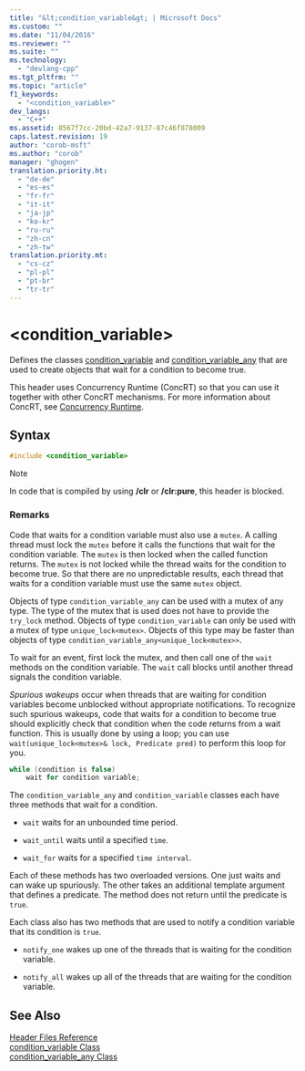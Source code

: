 ```yaml
---
title: "&lt;condition_variable&gt; | Microsoft Docs"
ms.custom: ""
ms.date: "11/04/2016"
ms.reviewer: ""
ms.suite: ""
ms.technology: 
  - "devlang-cpp"
ms.tgt_pltfrm: ""
ms.topic: "article"
f1_keywords: 
  - "<condition_variable>"
dev_langs: 
  - "C++"
ms.assetid: 8567f7cc-20bd-42a7-9137-87c46f878009
caps.latest.revision: 19
author: "corob-msft"
ms.author: "corob"
manager: "ghogen"
translation.priority.ht: 
  - "de-de"
  - "es-es"
  - "fr-fr"
  - "it-it"
  - "ja-jp"
  - "ko-kr"
  - "ru-ru"
  - "zh-cn"
  - "zh-tw"
translation.priority.mt: 
  - "cs-cz"
  - "pl-pl"
  - "pt-br"
  - "tr-tr"
---
```

# &lt;condition_variable&gt;
Defines the classes [condition_variable](../standard-library/condition-variable-class.md) and [condition_variable_any](../standard-library/condition-variable-any-class.md) that are used to create objects that wait for a condition to become true.  
  
 This header uses Concurrency Runtime (ConcRT) so that you can use it together with other ConcRT mechanisms. For more information about ConcRT, see [Concurrency Runtime](../parallel/concrt/concurrency-runtime.md).  
  
## Syntax  
  
```cpp  
#include <condition_variable>  
```  
  
> [!NOTE]
>  In code that is compiled by using **/clr** or **/clr:pure**, this header is blocked.  
  
### Remarks  
 Code that waits for a condition variable must also use a `mutex`. A calling thread must lock the `mutex` before it calls the functions that wait for the condition variable. The `mutex` is then locked when the called function returns. The `mutex` is not locked while the thread waits for the condition to become true. So that there are no unpredictable results, each thread that waits for a condition variable must use the same `mutex` object.  
  
 Objects of type `condition_variable_any` can be used with a mutex of any type. The type of the mutex that is used does not have to provide the `try_lock` method. Objects of type `condition_variable` can only be used with a mutex of type `unique_lock<mutex>`. Objects of this type may be faster than objects of type `condition_variable_any<unique_lock<mutex>>`.  
  
 To wait for an event, first lock the mutex, and then call one of the `wait` methods on the condition variable. The `wait` call blocks until another thread signals the condition variable.  
  
 *Spurious wakeups* occur when threads that are waiting for condition variables become unblocked without appropriate notifications. To recognize such spurious wakeups, code that waits for a condition to become true should explicitly check that condition when the code returns from a wait function. This is usually done by using a loop; you can use `wait(unique_lock<mutex>& lock, Predicate pred)` to perform this loop for you.  
  
```cpp
while (condition is false)
    wait for condition variable;
```  
  
 The `condition_variable_any` and `condition_variable` classes each have three methods that wait for a condition.  
  
- `wait` waits for an unbounded time period.  
  
- `wait_until` waits until a specified `time`.  
  
- `wait_for` waits for a specified `time interval`.  
  
 Each of these methods has two overloaded versions. One just waits and can wake up spuriously. The other takes an additional template argument that defines a predicate. The method does not return until the predicate is `true`.  
  
 Each class also has two methods that are used to notify a condition variable that its condition is `true`.  
  
- `notify_one` wakes up one of the threads that is waiting for the condition variable.  
  
- `notify_all` wakes up all of the threads that are waiting for the condition variable.  
  
## See Also  
 [Header Files Reference](../standard-library/cpp-standard-library-header-files.md)   
 [condition_variable Class](../standard-library/condition-variable-class.md)   
 [condition_variable_any Class](../standard-library/condition-variable-any-class.md)
